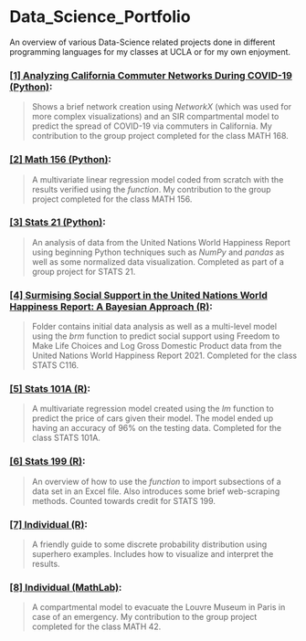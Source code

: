 # Data_Science_Portfolio

An overview of various Data-Science related projects done in different programming languages for my classes at UCLA or for my own enjoyment.

### [[1] Analyzing California Commuter Networks During COVID-19 (Python)](https://github.com/AMistry001/Data_Science_Portfolio/blob/main/Analyzing%20Seattle%20Accident%20Severity%20Data/Analyzing%20Accident%20Severity%20Data%20in%20Seattle%20(2014-2020).ipynb):
> Shows a brief network creation using _NetworkX_ (which was used for more complex visualizations) and an SIR compartmental model to predict the spread of COVID-19 via commuters in California. My contribution to the group project completed for the class MATH 168.

### [[2] Math 156 (Python)](https://github.com/AMistry001/Data_Science_Portfolio/blob/main/Analyzing%20Seattle%20Accident%20Severity%20Data/Analyzing%20Accident%20Severity%20Data%20in%20Seattle%20(2014-2020).ipynb):
> A multivariate linear regression model coded from scratch with the results verified using the _function_. My contribution to the group project completed for the class MATH 156.  

### [[3] Stats 21 (Python)](https://github.com/AMistry001/Data_Science_Portfolio/blob/main/Analyzing%20Seattle%20Accident%20Severity%20Data/Analyzing%20Accident%20Severity%20Data%20in%20Seattle%20(2014-2020).ipynb):
> An analysis of data from the United Nations World Happiness Report using beginning Python techniques such as _NumPy_ and _pandas_ as well as some normalized data visualization. Completed as part of a group project for STATS 21. 

### [[4] Surmising Social Support in the United Nations World Happiness Report: A Bayesian Approach (R)](https://github.com/AMistry001/Data_Science_Portfolio/blob/main/Analyzing%20Seattle%20Accident%20Severity%20Data/Analyzing%20Accident%20Severity%20Data%20in%20Seattle%20(2014-2020).ipynb):
> Folder contains initial data analysis as well as a multi-level model using the _brm_ function to predict social support using Freedom to Make Life Choices and Log Gross Domestic Product data from the United Nations World Happiness Report 2021. Completed for the class STATS C116. 

### [[5] Stats 101A (R)](https://github.com/AMistry001/Data_Science_Portfolio/blob/main/Analyzing%20Seattle%20Accident%20Severity%20Data/Analyzing%20Accident%20Severity%20Data%20in%20Seattle%20(2014-2020).ipynb):
> A multivariate regression model created using the _lm_ function to predict the price of cars given their model. The model ended up having an accuracy of 96% on the testing data. Completed for the class STATS 101A. 

### [[6] Stats 199 (R)](https://github.com/AMistry001/Data_Science_Portfolio/blob/main/Analyzing%20Seattle%20Accident%20Severity%20Data/Analyzing%20Accident%20Severity%20Data%20in%20Seattle%20(2014-2020).ipynb):
> An overview of how to use the _function_ to import subsections of a data set in an Excel file. Also introduces some brief web-scraping methods. Counted towards credit for STATS 199.  

### [[7] Individual (R)](https://github.com/AMistry001/Data_Science_Portfolio/blob/main/Analyzing%20Seattle%20Accident%20Severity%20Data/Analyzing%20Accident%20Severity%20Data%20in%20Seattle%20(2014-2020).ipynb):
> A friendly guide to some discrete probability distribution using superhero examples. Includes how to visualize and interpret the results. 

### [[8] Individual (MathLab)](https://github.com/AMistry001/Data_Science_Portfolio/blob/main/Analyzing%20Seattle%20Accident%20Severity%20Data/Analyzing%20Accident%20Severity%20Data%20in%20Seattle%20(2014-2020).ipynb):
> A compartmental model to evacuate the Louvre Museum in Paris in case of an emergency. My contribution to the group project completed for the class MATH 42.    

